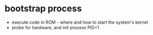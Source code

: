 # bootstrap process
+ execute code in ROM - where and how to start the system's kernel
+ probe for hardware, and init process PID=1
